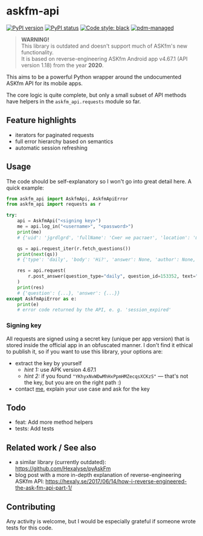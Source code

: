 # askfm-api

[![PyPI version](https://img.shields.io/pypi/v/askfm-api.svg)](https://pypi.org/project/askfm-api)
[![PyPI status](https://img.shields.io/pypi/status/askfm-api.svg)](https://pypi.org/project/askfm-api)
[![Code style: black](https://img.shields.io/badge/code%20style-black-000000.svg)](https://github.com/psf/black)
[![pdm-managed](https://img.shields.io/badge/pdm-managed-blueviolet)](https://pdm.fming.dev)

> **WARNING!**  
> This library is outdated and doesn't support much of ASKfm's new functionality.  
> It is based on reverse-engineering ASKfm Android app v4.67.1 (API version 1.18) from the year **2020**.

This aims to be a powerful Python wrapper around the undocumented ASKfm API for its mobile apps.

The core logic is quite complete, but only a small subset of API methods have helpers in the `askfm_api.requests` module so far.


## Feature highlights

- iterators for paginated requests
- full error hierarchy based on semantics
- automatic session refreshing

## Usage

The code should be self-explanatory so I won't go into great detail here. A quick example:

```python
from askfm_api import AskfmApi, AskfmApiError
from askfm_api import requests as r

try:
    api = AskfmApi("<signing key>")
    me = api.log_in("<username>", "<password>")
    print(me)
    # {'uid': 'jgrdlgrd', 'fullName': 'Снег не растает', 'location': 'my empire of dirt', ...}

    qs = api.request_iter(r.fetch_questions())
    print(next(qs))
    # {'type': 'daily', 'body': 'Hi?', 'answer': None, 'author': None, 'qid': 153352, ...}

    res = api.request(
        r.post_answer(question_type="daily", question_id=153352, text="Hi there!")
    )
    print(res)
    # {'question': {...}, 'answer': {...}}
except AskfmApiError as e:
    print(e)
    # error code returned by the API, e. g. 'session_expired'
```

### Signing key

All requests are signed using a secret key (unique per app version) that is stored inside the official app in an obfuscated manner.
I don't find it ethical to publish it, so if you want to use this library, your options are:
- extract the key by yourself
  - *hint 1:* use APK version 4.67.1
  - *hint 2:* if you found `"YKhyxNvWDwMhHxPpmHMZecqsXCKzS"` — that's not the key, but you are on the right path :)
- contact [me](https://github.com/snowwm), explain your use case and ask for the key

## Todo

- feat: Add more method helpers
- tests: Add tests

## Related work / See also

- a similar library (currently outdated): https://github.com/Hexalyse/pyAskFm  
- blog post with a more in-depth explanation of reverse-engineering ASKfm API: https://hexaly.se/2017/06/14/how-i-reverse-engineered-the-ask-fm-api-part-1/

## Contributing

Any activity is welcome, but I would be especially grateful if someone wrote tests for this code.
